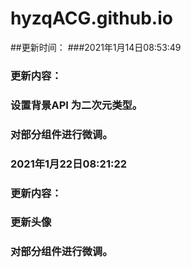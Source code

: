 # hyzqACG.github.io

##更新时间：
###2021年1月14日08:53:49 
###  更新内容：
###  设置背景API 为二次元类型。
###  对部分组件进行微调。

### 2021年1月22日08:21:22
###  更新内容：
###  更新头像
###  对部分组件进行微调。
